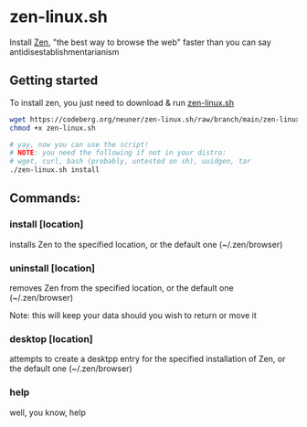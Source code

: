 # zen-linux.sh

Install [Zen](https://zen-browser.app), "the best way to browse the web" faster than you can say antidisestablishmentarianism

## Getting started

To install zen, you just need to download & run [zen-linux.sh](./zen-linux.sh)

```bash
wget https://codeberg.org/neuner/zen-linux.sh/raw/branch/main/zen-linux.sh
chmod +x zen-linux.sh

# yay, now you can use the script!
# NOTE: you need the following if not in your distro:
# wget, curl, bash (probably, untested on sh), uuidgen, tar
./zen-linux.sh install
```

## Commands:

### install [location]

installs Zen to the specified location, or the default one (~/.zen/browser)

### uninstall [location]

removes Zen from the specified location, or the default one (~/.zen/browser)

Note: this will keep your data should you wish to return or move it

### desktop [location]

attempts to create a desktpp entry for the specified installation of Zen, or the default one (~/.zen/browser)

### help

well, you know, help